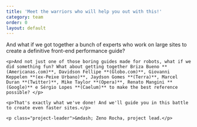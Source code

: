 ```yaml
---
title: 'Meet the warriors who will help you out with this!'
category: team
order: 0
layout: default
---
```


<div class="article">

  <div class="content-right">
    <p>And what if we got together a bunch of experts who work on large sites to create a definitive front-end performance guide?</p>

    <p>And not just one of those boring guides made for robots, what if we did something fun? What about getting together Briza Bueno **(Americanas.com)**, Davidson Fellipe **(Globo.com)**, Giovanni Keppelen **(ex-Peixe Urbano)**, Jaydson Gomes **(Terra)**, Marcel Duran **(Twitter)**, Mike Taylor **(Opera)**, Renato Mangini **(Google)** e Sérgio Lopes **(Caelum)** to make the best reference possible? </p>

    <p>That's exactly what we've done! And we'll guide you in this battle to create even faster sites.</p>

    <p class="project-leader">&mdash; Zeno Rocha, project lead.</p>

  </div>

</div>